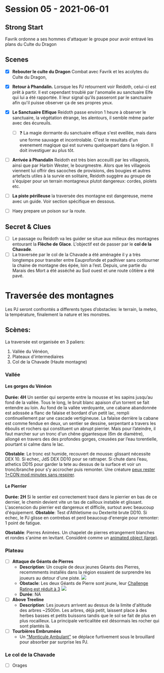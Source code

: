 # Session 05 - 2021-06-01

## Strong Start

Favrik ordonne a ses hommes d'attaquer le groupe pour avoir entravé les plans du Culte du Dragon

## Scenes

- [x] **Rebouter le culte du Dragon** Combat avec Favrik et les acolytes du Culte du Dragon,
- [x] **Retour à Phandalin.** Lorsque les PJ retournent voir Reidoth, celui-ci est prêt à partir. Il est cependant troublé par l'anomalie au sanctuaire Elfe qui lui a été rapportée. Il leur signal qu'ils passeront par le sanctuaire afin qu'il puisse observer ça de ses propres yeux.
- [x] **Le Sanctuaire Elfique** Reidoth passe environ 1 heure à observer le sanctuaire, la végétation étrange, les alentours, il semble même parler avec des écureuils.
    - [ ] ❓ La magie dormante du sanctuaire elfique s'est eveillée, mais dans une forme sauvage et incontrolable. C'est le resultats d'un evenement magique qui est survenu quelquepart dans la région. Il doit investiguer au plus tôt.
- [ ] **Arrivée à Phandalin** Reidoth est très bien acceuilli par les villageois, ainsi que par Harbin Wester, le bourgmestre. Alors que les villageois viennent lui offrir des sacoches de provisions, des bougies et autres artefacts utiles à la survie en solitaire, Reidoth suggère au groupe de s'équiper pour un terrain montagneux plutot dangereux: cordes, piolets etc.
- [ ] **La piste périlleuse** la traversée des montagne est dangereuse, meme avec un guide. Voir section spécifique en dessous.

- [ ] Haey prepare un poison sur la route.


## Secret & Clues

- [ ] Le passage ou Reidoth va les guider se situe aux milieux des montagnes entourant la **Flèche de Glace**. L'objectif est de passer par le **col de la Chavade**.
- [ ] La traversée par le col de la Chavade a été aménagée il y a très longtemps pour transiter entre Eauprofonde et padhiver sans contourner la chaine de montagne des épée, loin a l’est. Depuis, une partie du Marais des Mort a été asséché au Sud ouest et une route côtière a été pavé.

# Traversée des montagnes
Les PJ seront confrontés a differents types d’obstacles: le terrain, la meteo, la température, finalement la nature et les monstres.


## Scènes:

La traversée est organisée en 3 paliers:
1. Vallée du Vénéon,
2. Plateaux d'intermediaires
3. Col de la Chavade (Haute montagne)


### Vallée

#### Les gorges du Vénéon

**Durée: 4H**
Un sentier qui serpente entre la mousse et les sapins jusqu’au fond de la vallée. Tous le long, le bruit blanc apaison d’un torrent se fait entendre au loin. Au fond de la vallée verdoyante, une cabane abandonnée est adossée a flanc de falaise et bordant d’un petit lac, rempli continuellement par une cascade vertigineuse. 
La falaise derrière la cabane est comme fendue en deux, un sentier se dessine, serpentant a travers les éboulis et rochers qui constituent un abrupt pierrier. Mais pour l’ateindre, il faut marcher sur un tronc d'un chêne gigantesque (6m de diamètre), allongé en travers des des profondes gorges, creusées par l’eau torentielle, pourtant si calme dans le lac. 

**Obstable**: Le tronc est humide, recouvert de mousse: glissant nécessite DEX 10. Si echec, JdS DEX DD10 pour se rattraper. Si chute dans l’eau, athetics DD15 pour garder la tete au dessus de la surface et voir un tronc/branche pour s’y accrocher puis remonter. Une créature [peux rester 1+CON mod minutes sans respirer](https://5e.tools/book.html#phb,8,suffocating,0).

#### Le Pierrier
**Durée: 2H**
Si le sentier est correctement tracé dans le pierrier en bas de ce dernier, le chemin devient vite un tas de cailloux instable et glissant. L'ascenscion du pierrier est dangereux et difficile, surtout avec beaucoup d'équipement. 
**Obstable**: Test d'Athletisme ou Dexterité brute DD10. Si echec, le PJ glisse en contrebas et perd beaucoup d'energie pour remonter: 1 point de fatigue.


**Obstable**: Pierres Animées. Un chapelet de pierres etrangement blanches et rondes s'anime en levitant. Considéré comme un [animated object (large)](https://5e.tools/bestiary.html#animated%20object%20(large)_phb).


### Plateau

* [ ] **Attaque de Géants de Pierres**
    - **Description**: Un couple de deux jeunes Géants des Pierres, recemmments installés dans la région essaient de surprendre les joueurs au detour d'une piste.
    ![](https://i.redd.it/qmf7dykaf3731.png)
    - **Obstacle**: 
    Les deux Géants de Pierre sont jeune, leur [Challenge Rating est réduit à 3](https://5e.tools/bestiary.html#stone%20giant_mm,scaled:3)
    ![](../assets/cr3_stone_giant_statblock.png)
    - **Durée**: NA
* [ ] **Above Treeline**
    - **Description**: Les joueurs arrivent au dessus de la limite d'altitude des arbres ~2500m. Les arbres, déjà petit, laissent place à des herbes basses et petits buissons tandis que le sol se fait de plus en plus rocailleux. La principale verticalitée est désormais les rocher qui sont plantés là.
* [ ] **Tourbières Embrumées**
    - Un ["Monticule Ambulant"](https://5e.tools/bestiary.html#shambling%20mound_mm) se déplace furtivement sous le brouillard pour absorber par surprise les PJ.

### Le col de la Chavade

* [ ] Orages